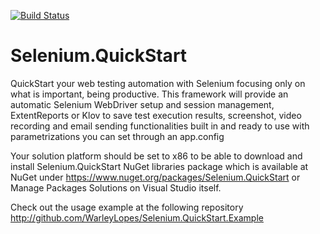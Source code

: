 [![Build Status](https://dev.azure.com/warleyflopes/Selenium.QuickStart/_apis/build/status/Selenium.QuickStart-CI)](https://dev.azure.com/warleyflopes/Selenium.QuickStart/_build/latest?definitionId=2)

# Selenium.QuickStart
QuickStart your web testing automation with Selenium focusing only on what is important, being productive. This framework will provide an automatic Selenium WebDriver setup and session management, ExtentReports or Klov to save test execution results, screenshot, video recording and email sending functionalities built in and ready to use with parametrizations you can set through an app.config

Your solution platform should be set to x86 to be able to download and install Selenium.QuickStart NuGet libraries package which is available at NuGet under https://www.nuget.org/packages/Selenium.QuickStart or Manage Packages Solutions on Visual Studio itself.

Check out the usage example at the following repository http://github.com/WarleyLopes/Selenium.QuickStart.Example